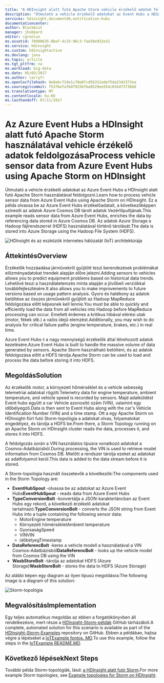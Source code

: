 ```yaml
---
title: "A HDInsight alatt futó Apache Storm vehicle érzékelő adatok feldolgozása |} Microsoft Docs"
description: "Útmutató a vehicle érzékelő adatokat az Event Hubs a HDInsight alatt futó Apache Storm használatával feldolgozni. Vegye fel a modell adatai a Azure Cosmos-Adatbázisból, és a kimenetet tárhelyre."
services: hdinsight,documentdb,notification-hubs
documentationcenter: 
author: Blackmist
manager: jhubbard
editor: cgronlun
ms.assetid: 78980635-8bef-4c33-96c3-fae50e932e31
ms.service: hdinsight
ms.custom: hdinsightactive
ms.devlang: java
ms.topic: article
ms.tgt_pltfrm: na
ms.workload: big-data
ms.date: 05/03/2017
ms.author: larryfr
ms.openlocfilehash: 8e8ebc724e1c70e8fcd56312adef5da2342373ea
ms.sourcegitcommit: f537befafb079256fba0529ee554c034d73f36b0
ms.translationtype: MT
ms.contentlocale: hu-HU
ms.lasthandoff: 07/11/2017
---
```

# <a name="process-vehicle-sensor-data-from-azure-event-hubs-using-apache-storm-on-hdinsight"></a><span data-ttu-id="39e59-104">Az Azure Event Hubs a HDInsight alatt futó Apache Storm használatával vehicle érzékelő adatok feldolgozása</span><span class="sxs-lookup"><span data-stu-id="39e59-104">Process vehicle sensor data from Azure Event Hubs using Apache Storm on HDInsight</span></span>

<span data-ttu-id="39e59-105">Útmutató a vehicle érzékelő adatokat az Azure Event Hubs a HDInsight alatt futó Apache Storm használatával feldolgozni.</span><span class="sxs-lookup"><span data-stu-id="39e59-105">Learn how to process vehicle sensor data from Azure Event Hubs using Apache Storm on HDInsight.</span></span> <span data-ttu-id="39e59-106">Ez a példa olvassa be az Azure Event Hubs érzékelőadatait, a következőképpen színesíti az adatok Azure Cosmos DB tárolt adatok Vezérlőpultjának.</span><span class="sxs-lookup"><span data-stu-id="39e59-106">This example reads sensor data from Azure Event Hubs, enriches the data by referencing data stored in Azure Cosmos DB.</span></span> <span data-ttu-id="39e59-107">Az adatok Azure Storage a Hadoop fájlrendszerrel (HDFS) használatával történő tárolását.</span><span class="sxs-lookup"><span data-stu-id="39e59-107">The data is stored into Azure Storage using the Hadoop File System (HDFS).</span></span>

![HDInsight és az eszközök internetes hálózatát (IoT) architektúrája](./media/hdinsight-storm-iot-eventhub-documentdb/iot.png)

## <a name="overview"></a><span data-ttu-id="39e59-109">Áttekintés</span><span class="sxs-lookup"><span data-stu-id="39e59-109">Overview</span></span>

<span data-ttu-id="39e59-110">Érzékelők hozzáadása járművekről gyűjtött teszi berendezések problémákat előzményadatokat trendek alapján előre jelezni.</span><span class="sxs-lookup"><span data-stu-id="39e59-110">Adding sensors to vehicles allows you to predict equipment problems based on historical data trends.</span></span> <span data-ttu-id="39e59-111">Lehetővé teszi a használatelemzés minta alapján a jövőbeli verziókkal továbbfejlesztésére.</span><span class="sxs-lookup"><span data-stu-id="39e59-111">It also allows you to make improvements to future versions based on usage pattern analysis.</span></span> <span data-ttu-id="39e59-112">Gyors és hatékony az adatok betöltése az összes járművekről gyűjtött az Hadoop MapReduce feldolgozása előtt képesnek kell lennie.</span><span class="sxs-lookup"><span data-stu-id="39e59-112">You must be able to quickly and efficiently load the data from all vehicles into Hadoop before MapReduce processing can occur.</span></span> <span data-ttu-id="39e59-113">Emellett érdemes a kritikus hibával elérési utak (motor, fékek stb.) a valós idejű elemzést.</span><span class="sxs-lookup"><span data-stu-id="39e59-113">Additionally, you may wish to do analysis for critical failure paths (engine temperature, brakes, etc.) in real time.</span></span>

<span data-ttu-id="39e59-114">Azure Event Hubs-t a nagy mennyiségű érzékelők által létrehozott adatok kezelésére.</span><span class="sxs-lookup"><span data-stu-id="39e59-114">Azure Event Hubs is built to handle the massive volume of data generated by sensors.</span></span> <span data-ttu-id="39e59-115">Apache Storm használható betölteni, és az adatok feldolgozása előtt a HDFS tárolja.</span><span class="sxs-lookup"><span data-stu-id="39e59-115">Apache Storm can be used to load and process the data before storing it into HDFS.</span></span>

## <a name="solution"></a><span data-ttu-id="39e59-116">Megoldás</span><span class="sxs-lookup"><span data-stu-id="39e59-116">Solution</span></span>

<span data-ttu-id="39e59-117">Az érzékelők motor, a környezeti hőmérséklet és a vehicle sebesség telemetriai adatokat rögzíti.</span><span class="sxs-lookup"><span data-stu-id="39e59-117">Telemetry data for engine temperature, ambient temperature, and vehicle speed is recorded by sensors.</span></span> <span data-ttu-id="39e59-118">Majd adatküldést Event hubs együtt a car Vehicle azonosító szám (VIN), valamint egy időbélyegző.</span><span class="sxs-lookup"><span data-stu-id="39e59-118">Data is then sent to Event Hubs along with the car's Vehicle Identification Number (VIN) and a time stamp.</span></span> <span data-ttu-id="39e59-119">Ott a egy Apache Storm on HDInsight-fürt futó Storm-topológia a adatokat olvas, folyamatokat engedélyez, és tárolja a HDFS be.</span><span class="sxs-lookup"><span data-stu-id="39e59-119">From there, a Storm Topology running on an Apache Storm on HDInsight cluster reads the data, processes it, and stores it into HDFS.</span></span>

<span data-ttu-id="39e59-120">A feldolgozás során a VIN használatos típusra vonatkozó adatokat a Cosmos-Adatbázisból.</span><span class="sxs-lookup"><span data-stu-id="39e59-120">During processing, the VIN is used to retrieve model information from Cosmos DB.</span></span> <span data-ttu-id="39e59-121">Mielőtt a rendszer tárolja ezeket az adatokat az adatfolyamot kerül.</span><span class="sxs-lookup"><span data-stu-id="39e59-121">This data is added to the data stream before it is stored.</span></span>

<span data-ttu-id="39e59-122">A Storm-topológia használt összetevők a következők:</span><span class="sxs-lookup"><span data-stu-id="39e59-122">The components used in the Storm Topology are:</span></span>

* <span data-ttu-id="39e59-123">**EventHubSpout** -olvassa be az adatokat az Azure Event Hubs</span><span class="sxs-lookup"><span data-stu-id="39e59-123">**EventHubSpout** - reads data from Azure Event Hubs</span></span>
* <span data-ttu-id="39e59-124">**TypeConversionBolt** -konvertálja a JSON-karakterláncban az Event Hubs egy rekord, a következő érzékelő adatokat tartalmazó:</span><span class="sxs-lookup"><span data-stu-id="39e59-124">**TypeConversionBolt** - converts the JSON string from Event Hubs into a tuple containing the following sensor data:</span></span>
    * <span data-ttu-id="39e59-125">Motor</span><span class="sxs-lookup"><span data-stu-id="39e59-125">Engine temperature</span></span>
    * <span data-ttu-id="39e59-126">Környezeti hőmérséklet</span><span class="sxs-lookup"><span data-stu-id="39e59-126">Ambient temperature</span></span>
    * <span data-ttu-id="39e59-127">Gyorsaság</span><span class="sxs-lookup"><span data-stu-id="39e59-127">Speed</span></span>
    * <span data-ttu-id="39e59-128">VIN</span><span class="sxs-lookup"><span data-stu-id="39e59-128">VIN</span></span>
    * <span data-ttu-id="39e59-129">időbélyeg</span><span class="sxs-lookup"><span data-stu-id="39e59-129">Timestamp</span></span>
* <span data-ttu-id="39e59-130">**DataReferencBolt** -keres a vehicle modell a használatával a VIN Cosmos-Adatbázisból</span><span class="sxs-lookup"><span data-stu-id="39e59-130">**DataReferencBolt** - looks up the vehicle model from Cosmos DB using the VIN</span></span>
* <span data-ttu-id="39e59-131">**WasbStoreBolt** -tárolja az adatokat HDFS (Azure Storage)</span><span class="sxs-lookup"><span data-stu-id="39e59-131">**WasbStoreBolt** - stores the data to HDFS (Azure Storage)</span></span>

<span data-ttu-id="39e59-132">Az alábbi képen egy diagram az ilyen típusú megoldásra:</span><span class="sxs-lookup"><span data-stu-id="39e59-132">The following image is a diagram of this solution:</span></span>

![Storm-topológia](./media/hdinsight-storm-iot-eventhub-documentdb/iottopology.png)

## <a name="implementation"></a><span data-ttu-id="39e59-134">Megvalósítás</span><span class="sxs-lookup"><span data-stu-id="39e59-134">Implementation</span></span>

<span data-ttu-id="39e59-135">Egy teljes automatikus megoldás az ebben a forgatókönyvben áll rendelkezésre, mert része a [HDInsight-Storm-példák](https://github.com/hdinsight/hdinsight-storm-examples) GitHub tárházából.</span><span class="sxs-lookup"><span data-stu-id="39e59-135">A complete, automated solution for this scenario is available as part of the [HDInsight-Storm-Examples](https://github.com/hdinsight/hdinsight-storm-examples) repository on GitHub.</span></span> <span data-ttu-id="39e59-136">Ebben a példában, hajtsa végre a lépéseket a [IoTExample fontos. MD](https://github.com/hdinsight/hdinsight-storm-examples/blob/master/IotExample/README.md).</span><span class="sxs-lookup"><span data-stu-id="39e59-136">To use this example, follow the steps in the [IoTExample README.MD](https://github.com/hdinsight/hdinsight-storm-examples/blob/master/IotExample/README.md).</span></span>

## <a name="next-steps"></a><span data-ttu-id="39e59-137">Következő lépések</span><span class="sxs-lookup"><span data-stu-id="39e59-137">Next Steps</span></span>

<span data-ttu-id="39e59-138">További példa Storm-topológiák, lásd: [a HDInsight alatt futó Storm](hdinsight-storm-example-topology.md).</span><span class="sxs-lookup"><span data-stu-id="39e59-138">For more example Storm topologies, see [Example topologies for Storm on HDInsight](hdinsight-storm-example-topology.md).</span></span>

